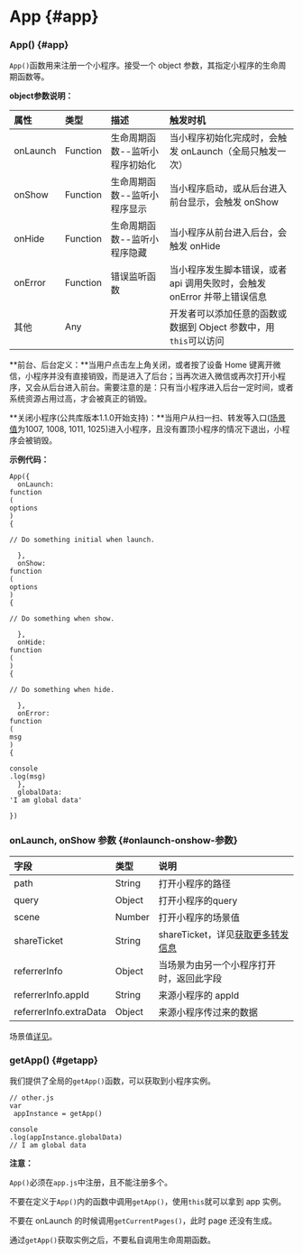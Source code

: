 # App {#app}

### App\(\) {#app}

`App()`函数用来注册一个小程序。接受一个 object 参数，其指定小程序的生命周期函数等。

**object参数说明：**

| 属性 | 类型 | 描述 | 触发时机 |
| :--- | :--- | :--- | :--- |
| onLaunch | Function | 生命周期函数--监听小程序初始化 | 当小程序初始化完成时，会触发 onLaunch（全局只触发一次） |
| onShow | Function | 生命周期函数--监听小程序显示 | 当小程序启动，或从后台进入前台显示，会触发 onShow |
| onHide | Function | 生命周期函数--监听小程序隐藏 | 当小程序从前台进入后台，会触发 onHide |
| onError | Function | 错误监听函数 | 当小程序发生脚本错误，或者 api 调用失败时，会触发 onError 并带上错误信息 |
| 其他 | Any |  | 开发者可以添加任意的函数或数据到 Object 参数中，用`this`可以访问 |

**前台、后台定义：**当用户点击左上角关闭，或者按了设备 Home 键离开微信，小程序并没有直接销毁，而是进入了后台；当再次进入微信或再次打开小程序，又会从后台进入前台。需要注意的是：只有当小程序进入后台一定时间，或者系统资源占用过高，才会被真正的销毁。

**关闭小程序\(公共库版本1.1.0开始支持\)：**当用户从扫一扫、转发等入口\([场景值](https://mp.weixin.qq.com/debug/wxadoc/dev/framework/app-service/scene.html)为1007, 1008, 1011, 1025\)进入小程序，且没有置顶小程序的情况下退出，小程序会被销毁。

**示例代码：**

```
App({
  onLaunch: 
function
(
options
) 
{
    
// Do something initial when launch.

  },
  onShow: 
function
(
options
) 
{
      
// Do something when show.

  },
  onHide: 
function
(
) 
{
      
// Do something when hide.

  },
  onError: 
function
(
msg
) 
{
    
console
.log(msg)
  },
  globalData: 
'I am global data'

})

```

### onLaunch, onShow 参数 {#onlaunch-onshow-参数}

| 字段 | 类型 | 说明 |
| :--- | :--- | :--- |
| path | String | 打开小程序的路径 |
| query | Object | 打开小程序的query |
| scene | Number | 打开小程序的场景值 |
| shareTicket | String | shareTicket，详见[获取更多转发信息](https://mp.weixin.qq.com/debug/wxadoc/dev/api/share.html#获取更多转发信息) |
| referrerInfo | Object | 当场景为由另一个小程序打开时，返回此字段 |
| referrerInfo.appId | String | 来源小程序的 appId |
| referrerInfo.extraData | Object | 来源小程序传过来的数据 |

场景值[详见](https://mp.weixin.qq.com/debug/wxadoc/dev/framework/app-service/scene.html)。

### getApp\(\) {#getapp}

我们提供了全局的`getApp()`函数，可以获取到小程序实例。

```
// other.js
var
 appInstance = getApp()

console
.log(appInstance.globalData) 
// I am global data
```

**注意：**

`App()`必须在`app.js`中注册，且不能注册多个。

不要在定义于`App()`内的函数中调用`getApp()`，使用`this`就可以拿到 app 实例。

不要在 onLaunch 的时候调用`getCurrentPages()`，此时 page 还没有生成。

通过`getApp()`获取实例之后，不要私自调用生命周期函数。

